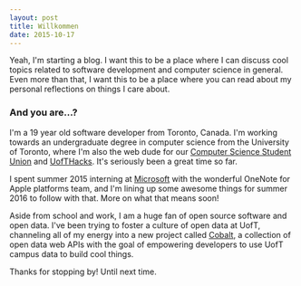 ```yaml
---
layout: post
title: Willkommen
date: 2015-10-17
---
```


Yeah, I'm starting a blog. I want this to be a place where I can discuss cool topics related to software development and computer science in general. Even more than that, I want this to be a place where you can read about my personal reflections on things I care about.

### And you are...?

I'm a 19 year old software developer from Toronto, Canada. I'm working towards an undergraduate degree in computer science from the University of Toronto, where I'm also the web dude for our [Computer Science Student Union](http://cssu.ca) and [UofTHacks](http://uofthacks.com). It's seriously been a great time so far.

I spent summer 2015 interning at [Microsoft](http://microsoft.com) with the wonderful OneNote for Apple platforms team, and I'm lining up some awesome things for summer 2016 to follow with that. More on what that means soon!

Aside from school and work, I am a huge fan of open source software and open data. I've been trying to foster a culture of open data at UofT, channeling all of my energy into a new project called [Cobalt](http://cobalt.qas.im), a collection of open data web APIs with the goal of empowering developers to use UofT campus data to build cool things.

Thanks for stopping by! Until next time.
